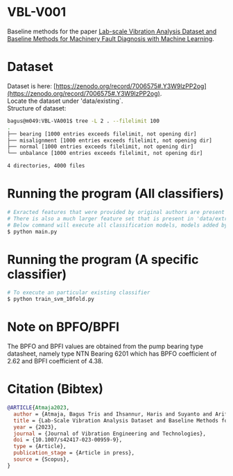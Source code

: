 # VBL-V001
Baseline methods for the paper [Lab-scale Vibration Analysis Dataset and Baseline Methods for Machinery Fault Diagnosis with Machine Learning](https://arxiv.org/abs/2212.14732).

# Dataset
Dataset is here: [https://zenodo.org/record/7006575#.Y3W9lzPP2og](https://zenodo.org/record/7006575#.Y3W9lzPP2og).  
Locate the dataset under 'data/existing`.  
Structure of dataset:  
```bash
bagus@m049:VBL-VA001$ tree -L 2 . --filelimit 100
.
├── bearing [1000 entries exceeds filelimit, not opening dir]
├── misalignment [1000 entries exceeds filelimit, not opening dir]
├── normal [1000 entries exceeds filelimit, not opening dir]
└── unbalance [1000 entries exceeds filelimit, not opening dir]

4 directories, 4000 files
```



# Running the program (All classifiers)
```bash
# Exracted features that were provided by original authors are present in 'data/existing' folder.
# There is also a much larger feature set that is present in 'data/extracted' folder. 
# Below command will execute all classification models, models added by orignal authors along with new models added by current authors.
$ python main.py
```
# Running the program (A specific classifier)
```bash
# To execute an particular existing classifier
$ python train_svm_10fold.py
```


# Note on BPFO/BPFI

The BPFO and BPFI values are obtained from the pump bearing type datasheet, namely type NTN Bearing 6201 which has BPFO coefficient of 2.62 and BPFI coefficient of 4.38.


# Citation (Bibtex)
  ```bibtex
  @ARTICLE{Atmaja2023,  
	author = {Atmaja, Bagus Tris and Ihsannur, Haris and Suyanto and Arifianto, Dhany},  
	title = {Lab-Scale Vibration Analysis Dataset and Baseline Methods for Machinery Fault Diagnosis with Machine Learning},  
	year = {2023},  
	journal = {Journal of Vibration Engineering and Technologies},  
	doi = {10.1007/s42417-023-00959-9},  
	type = {Article},  
	publication_stage = {Article in press},  
	source = {Scopus},  
}
```
